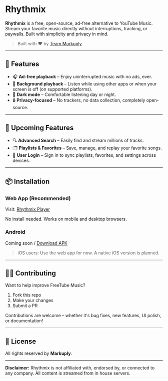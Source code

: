 # Rhythmix

**Rhythmix** is a free, open-source, ad-free alternative to YouTube Music. Stream your favorite music directly without interruptions, tracking, or paywalls. Built with simplicity and privacy in mind.

> Built with ❤️ by [Team Markuply](https://markuply.vercel.app/)

---

## 🌟 Features

- 🎧 **Ad-free playback** – Enjoy uninterrupted music with no ads, ever.
- 🎵 **Background playback** – Listen while using other apps or when your screen is off (on supported platforms).
- 🌙 **Dark mode** – Comfortable listening day or night.
- 🔒 **Privacy-focused** – No trackers, no data collection, completely open-source.

---

## 🚀 Upcoming Features

- 🔍 **Advanced Search** – Easily find and stream millions of tracks.
- 🗂️ **Playlists & Favorites** – Save, manage, and replay your favorite songs.
- 🔐 **User Login** – Sign in to sync playlists, favorites, and settings across devices.

---

## 📦 Installation

### Web App (Recommended)

Visit: [Rhythmix Player](https://rhythmix-teal.vercel.app/)

No install needed. Works on mobile and desktop browsers.

### Android

Coming soon / [Download APK](https://rhythmixapk.com)

> iOS users: Use the web app for now. A native iOS version is planned.

---

## 🧑‍💻 Contributing

Want to help improve FreeTube Music?

1. Fork this repo
2. Make your changes
3. Submit a PR

Contributions are welcome – whether it's bug fixes, new features, UI polish, or documentation!

---

## 📝 License

All rights reserved by **Markuply**.

---

**Disclaimer:** Rhythmix is not affiliated with, endorsed by, or connected to any company. All content is streamed from in house servers.
